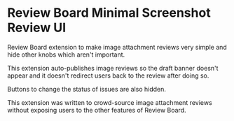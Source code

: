 Review Board Minimal Screenshot Review UI
==============

Review Board extension to make image attachment reviews very simple and hide
other knobs which aren't important.

This extension auto-publishes image reviews so the draft banner doesn't appear
and it doesn't redirect users back to the review after doing so.

Buttons to change the status of issues are also hidden.

This extension was written to crowd-source image attachment reviews without
exposing users to the other features of Review Board.
